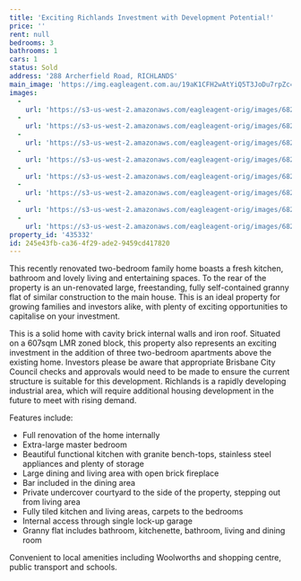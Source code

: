 ```yaml
---
title: 'Exciting Richlands Investment with Development Potential!'
price: ''
rent: null
bedrooms: 3
bathrooms: 1
cars: 1
status: Sold
address: '288 Archerfield Road, RICHLANDS'
main_image: 'https://img.eagleagent.com.au/19aK1CFH2wAtYiQ5T3JoDu7rpZc=/1280x854/smart/https://s3-us-west-2.amazonaws.com/eagleagent-orig/images/6823320/119796239-image-M.jpg'
images:
  -
    url: 'https://s3-us-west-2.amazonaws.com/eagleagent-orig/images/6823327/119796239-image-G.jpg'
  -
    url: 'https://s3-us-west-2.amazonaws.com/eagleagent-orig/images/6823326/119796239-image-F.jpg'
  -
    url: 'https://s3-us-west-2.amazonaws.com/eagleagent-orig/images/6823325/119796239-image-E.jpg'
  -
    url: 'https://s3-us-west-2.amazonaws.com/eagleagent-orig/images/6823324/119796239-image-D.jpg'
  -
    url: 'https://s3-us-west-2.amazonaws.com/eagleagent-orig/images/6823323/119796239-image-C.jpg'
  -
    url: 'https://s3-us-west-2.amazonaws.com/eagleagent-orig/images/6823322/119796239-image-B.jpg'
  -
    url: 'https://s3-us-west-2.amazonaws.com/eagleagent-orig/images/6823321/119796239-image-A.jpg'
  -
    url: 'https://s3-us-west-2.amazonaws.com/eagleagent-orig/images/6823320/119796239-image-M.jpg'
property_id: '435332'
id: 245e43fb-ca36-4f29-ade2-9459cd417820
---
```

This recently renovated two-bedroom family home boasts a fresh kitchen, bathroom and lovely living and entertaining spaces. To the rear of the property is an un-renovated large, freestanding, fully self-contained granny flat of similar construction to the main house. This is an ideal property for growing families and investors alike, with plenty of exciting opportunities to capitalise on your investment.

This is a solid home with cavity brick internal walls and iron roof. Situated on a 607sqm LMR zoned block, this property also represents an exciting investment in the addition of three two-bedroom apartments above the existing home. Investors please be aware that appropriate Brisbane City Council checks and approvals would need to be made to ensure the current structure is suitable for this development. Richlands is a rapidly developing industrial area, which will require additional housing development in the future to meet with rising demand.

Features include:
*  Full renovation of the home internally
*  Extra-large master bedroom
*  Beautiful functional kitchen with granite bench-tops, stainless steel appliances and plenty of storage
*  Large dining and living area with open brick fireplace
*  Bar included in the dining area
*  Private undercover courtyard to the side of the property, stepping out from living area
*  Fully tiled kitchen and living areas, carpets to the bedrooms
*  Internal access through single lock-up garage
*  Granny flat includes bathroom, kitchenette, bathroom, living and dining room

Convenient to local amenities including Woolworths and shopping centre, public transport and schools.
